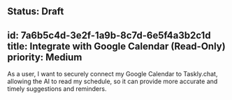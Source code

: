 Status: Draft
---
id: 7a6b5c4d-3e2f-1a9b-8c7d-6e5f4a3b2c1d
title: Integrate with Google Calendar (Read-Only)
priority: Medium
---
As a user, I want to securely connect my Google Calendar to Taskly.chat, allowing the AI to read my schedule, so it can provide more accurate and timely suggestions and reminders.